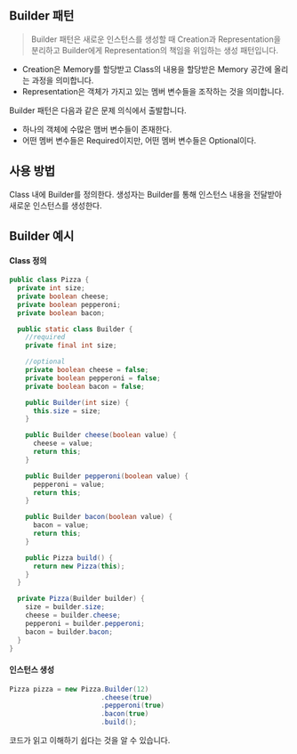## Builder 패턴
> Builder 패턴은 새로운 인스턴스를 생성할 때 Creation과 Representation을 분리하고 Builder에게 Representation의 책임을 위임하는 생성 패턴입니다.

- Creation은 Memory를 할당받고 Class의 내용을 할당받은 Memory 공간에 올리는 과정을 의미합니다.
- Representation은 객체가 가지고 있는 멤버 변수들을 조작하는 것을 의미합니다.

Builder 패턴은 다음과 같은 문제 의식에서 출발합니다.
- 하나의 객체에 수많은 맴버 변수들이 존재한다.
- 어떤 멤버 변수들은 Required이지만, 어떤 멤버 변수들은 Optional이다.

## 사용 방법
Class 내에 Builder를 정의한다. 생성자는 Builder를 통해 인스턴스 내용을 전달받아 새로운 인스턴스를 생성한다.

## Builder 예시
#### Class 정의
``` JAVA
public class Pizza {
  private int size;
  private boolean cheese;
  private boolean pepperoni;
  private boolean bacon;

  public static class Builder {
    //required
    private final int size;

    //optional
    private boolean cheese = false;
    private boolean pepperoni = false;
    private boolean bacon = false;

    public Builder(int size) {
      this.size = size;
    }

    public Builder cheese(boolean value) {
      cheese = value;
      return this;
    }

    public Builder pepperoni(boolean value) {
      pepperoni = value;
      return this;
    }

    public Builder bacon(boolean value) {
      bacon = value;
      return this;
    }

    public Pizza build() {
      return new Pizza(this);
    }
  }

  private Pizza(Builder builder) {
    size = builder.size;
    cheese = builder.cheese;
    pepperoni = builder.pepperoni;
    bacon = builder.bacon;
  }
}
```

#### 인스턴스 생성
``` JAVA
Pizza pizza = new Pizza.Builder(12)
                       .cheese(true)
                       .pepperoni(true)
                       .bacon(true)
                       .build();
```

코드가 읽고 이해하기 쉽다는 것을 알 수 있습니다.